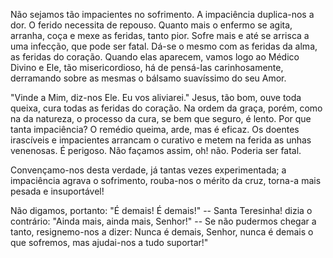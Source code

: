 
Não sejamos tão impacientes no sofrimento. A impaciência duplica-nos a dor. O ferido necessita de repouso. Quanto mais o enfermo se agita, arranha, coça e mexe as feridas, tanto pior. Sofre mais e até se arrisca a uma infecção, que pode ser fatal. Dá-se o mesmo com as feridas da alma, as feridas do coração. Quando elas aparecem, vamos logo ao Médico Divino e Ele, tão misericordioso, há de pensá-Ias carinhosamente, derramando sobre as mesmas o bálsamo suavíssimo do seu Amor.

"Vinde a Mim, diz-nos Ele. Eu vos aliviarei." Jesus, tão bom, ouve toda queixa, cura todas as feridas do coração. Na ordem da graça, porém, como na da natureza, o processo da cura, se bem que seguro, é lento. Por que tanta impaciência? O remédio queima, arde, mas é eficaz. Os doentes irascíveis e impacientes arrancam o curativo e metem na ferida as unhas venenosas. É perigoso. Não façamos assim, oh! não. Poderia ser fatal.

Convençamo-nos desta verdade, já tantas vezes experimentada; a impaciência agrava o sofrimento, rouba-nos o mérito da cruz, torna-a mais pesada e insuportável!

Não digamos, portanto: "É demais! É demais!" -- Santa Teresinha! dizia o contrário: "Ainda mais, ainda mais, Senhor!" -- Se não pudermos chegar a tanto, resignemo-nos a dizer: Nunca é demais, Senhor, nunca é demais o que sofremos, mas ajudai-nos a tudo suportar!"

